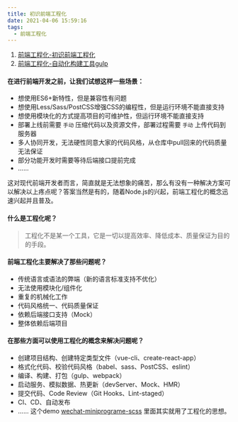 ```yaml
---
title: 初识前端工程化
date: 2021-04-06 15:59:16
tags:
  - 前端工程化
---
```


1. [前端工程化-初识前端工程化](https://blog.yvshare.cn/2021/04/06/055_%E5%88%9D%E8%AF%86%E5%89%8D%E7%AB%AF%E5%B7%A5%E7%A8%8B%E5%8C%96/)
2. [前端工程化-自动化构建工具gulp](https://blog.yvshare.cn/2021/04/07/056_%E8%87%AA%E5%8A%A8%E5%8C%96%E6%9E%84%E5%BB%BA%E5%B7%A5%E5%85%B7gulp/)

#### 在进行前端开发之前，让我们试想这样一些场景：
  - 想使用ES6+新特性，但是兼容性有问题
  - 想使用Less/Sass/PostCSS增强CSS的编程性，但是运行环境不能直接支持
  - 想使用模块化的方式提高项目的可维护性，但运行环境不能直接支持
  - 部署上线前需要 `手动` 压缩代码以及资源文件，部署过程需要 `手动` 上传代码到服务器
  - 多人协同开发，无法硬性同意大家的代码风格，从仓库中pull回来的代码质量无法保证
  - 部分功能开发时需要等待后端接口提前完成
  - ......

这对现代前端开发者而言，简直就是无法想象的痛苦，那么有没有一种解决方案可以解决以上疼点呢？答案当然是有的，随着Node.js的兴起，前端工程化的概念迅速兴起并且普及。

#### 什么是工程化呢？
> 工程化不是某一个工具，它是一切以提高效率、降低成本、质量保证为目的的手段。

#### 前端工程化主要解决了那些问题呢？
  - 传统语言或语法的弊端（新的语言标准支持不优化）
  - 无法使用模块化/组件化
  - 重复的机械化工作
  - 代码风格统一、代码质量保证
  - 依赖后端接口支持（Mock）
  - 整体依赖后端项目

#### 在那些方面可以使用工程化的概念来解决问题呢？
  - 创建项目结构、创建特定类型文件（vue-cli、create-react-app）
  - 格式化代码、校验代码风格（babel、sass、PostCSS、eslint）
  - 编译、构建、打包（gulp、webpack）
  - 启动服务、模拟数据、热更新（devServer、Mock、HMR）
  - 提交代码、Code Review（Git Hooks、Lint-staged）
  - CI、CD、自动发布
  - ......
这个demo [wechat-miniprograme-scss](https://github.com/yushengyuan1993/wechat-miniprogram-scss) 里面其实就用了工程化的思想。